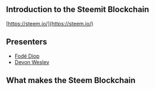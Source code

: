## Introduction to the Steemit Blockchain
[https://steem.io/](https://steem.io/)

## Presenters
+ [Fodé Diop](https://steemit.com/@fode)
+ [Devon Wesley](https://steemit.com/@jusdev89)

## What makes the Steem Blockchain
